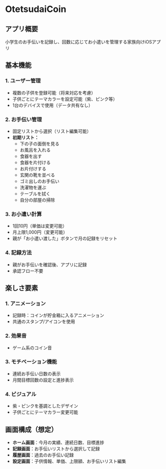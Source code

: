 # OtetsudaiCoin

## アプリ概要

小学生のお手伝いを記録し、回数に応じてお小遣いを管理する家族向けiOSアプリ

## 基本機能

### 1. ユーザー管理
- 複数の子供を登録可能（将来対応を考慮）
- 子供ごとにテーマカラーを設定可能（紫、ピンク等）
- 1台のデバイスで使用（データ共有なし）

### 2. お手伝い管理
- 固定リストから選択（リスト編集可能）
- **初期リスト：**
  - 下の子の面倒を見る
  - お風呂を入れる
  - 食器を出す
  - 食器を片付ける
  - お片付けする
  - 玄関の靴を並べる
  - ゴミ出しのお手伝い
  - 洗濯物を運ぶ
  - テーブルを拭く
  - 自分の部屋の掃除

### 3. お小遣い計算
- 1回10円（単価は変更可能）
- 月上限1,000円（変更可能）
- 親が「お小遣い渡した」ボタンで月の記録をリセット

### 4. 記録方法
- 親がお手伝いを確認後、アプリに記録
- 承認フロー不要

## 楽しさ要素

### 1. アニメーション
- 記録時：コインが貯金箱に入るアニメーション
- 共通のスタンプ/アイコンを使用

### 2. 効果音
- ゲーム系のコイン音

### 3. モチベーション機能
- 連続お手伝い日数の表示
- 月間目標回数の設定と進捗表示

### 4. ビジュアル
- 紫・ピンクを基調としたデザイン
- 子供ごとにテーマカラー変更可能

## 画面構成（想定）

- **ホーム画面**：今月の実績、連続日数、目標進捗
- **記録画面**：お手伝いリストから選択して記録
- **履歴画面**：過去のお手伝い記録
- **設定画面**：子供情報、単価、上限額、お手伝いリスト編集
